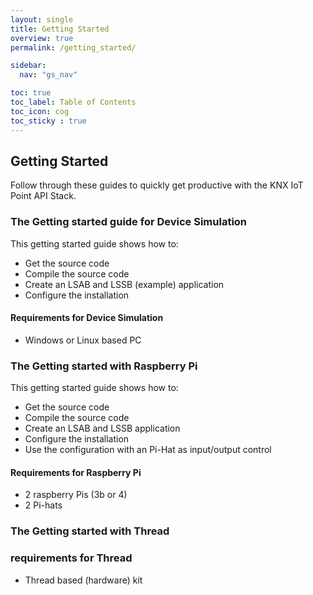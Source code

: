 ```yaml
---
layout: single
title: Getting Started
overview: true
permalink: /getting_started/

sidebar:
  nav: "gs_nav"

toc: true
toc_label: Table of Contents
toc_icon: cog
toc_sticky : true
---
```


## Getting Started

Follow through these guides to quickly get productive with the KNX IoT Point API Stack.

### The Getting started guide for Device Simulation

This getting started guide shows how to:

- Get the source code
- Compile the source code
- Create an LSAB and LSSB (example) application
- Configure the installation

#### Requirements for Device Simulation

- Windows or Linux based PC

### The Getting started with Raspberry Pi

This getting started guide shows how to:

- Get the source code
- Compile the source code
- Create an LSAB and LSSB application
- Configure the installation
- Use the configuration with an Pi-Hat as input/output control

#### Requirements for Raspberry Pi

- 2 raspberry Pis (3b or 4)
- 2 Pi-hats

### The Getting started with Thread

### requirements for Thread

- Thread based (hardware) kit
